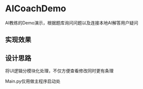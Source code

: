# AICoachDemo
AI教练的Demo演示，根据题库询问问题以及连接本地AI解答用户疑问

## 实现效果


## 设计思路
将UI逻辑分模块化处理，不仅方便查看修改同时更有条理

Main.py仅用做主程序启动处